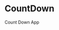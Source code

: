 # CountDown
 Count Down App
   
        
                                     
                                   
                           
               
       
   
 
 
